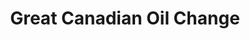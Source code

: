 ---
title: "Great Canadian Oil Change"
url: /saskatoon/great-canadian-oil-change/
shop: car repair
---